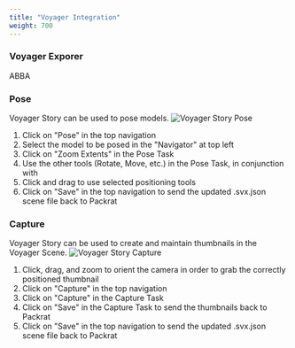```yaml
---
title: "Voyager Integration"
weight: 700
---
```


### Voyager Exporer
ABBA

### Pose
Voyager Story can be used to pose models.
![Voyager Story Pose](/dpo-packrat/images/packrat-voyager-pose.png "Voyager Story Pose")   
1. Click on "Pose" in the top navigation
2. Select the model to be posed in the "Navigator" at top left
3. Click on "Zoom Extents" in the Pose Task
4. Use the other tools (Rotate, Move, etc.) in the Pose Task, in conjunction with
5. Click and drag to use selected positioning tools
6. Click on "Save" in the top navigation to send the updated .svx.json scene file back to Packrat

### Capture
Voyager Story can be used to create and maintain thumbnails in the Voyager Scene.
![Voyager Story Capture](/dpo-packrat/images/packrat-voyager-capture.png "Voyager Story Capture")   
1. Click, drag, and zoom to orient the camera in order to grab the correctly positioned thumbnail
2. Click on "Capture" in the top navigation
3. Click on "Capture" in the Capture Task
4. Click on "Save" in the Capture Task to send the thumbnails back to Packrat
5. Click on "Save" in the top navigation to send the updated .svx.json scene file back to Packrat